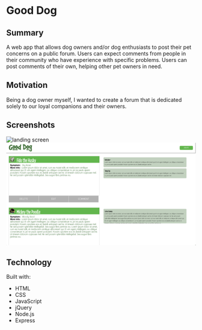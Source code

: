 # Good Dog

## Summary
A web app that allows dog owners and/or dog enthusiasts to post their pet concerns on a public forum. Users can expect comments from people in their community who have experience with specific problems. Users can post comments of their own, helping other pet owners in need.

## Motivation
Being a dog owner myself, I wanted to create a forum that is dedicated solely to our loyal companions and their owners.

## Screenshots
![landing screen](landing-screen.png )
![main screen](main-screen.png )

## Technology
Built with:
- HTML
- CSS
- JavaScript
- jQuery
- Node.js
- Express
